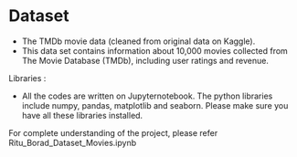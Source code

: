 # Dataset

- The TMDb movie data (cleaned from original data on Kaggle).
- This data set contains information about 10,000 movies collected from The Movie Database (TMDb), including user ratings and revenue.

Libraries :

- All the codes are written on Jupyternotebook. The python libraries include numpy, pandas, matplotlib and seaborn. Please make sure you
  have all these libraries installed.

For complete understanding of the project, please refer Ritu_Borad_Dataset_Movies.ipynb

